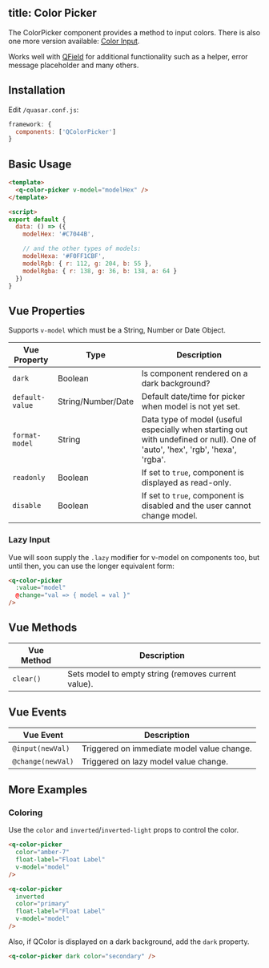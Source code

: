 title: Color Picker
---
The ColorPicker component provides a method to input colors. There is also one more version available: [Color Input](/components/color-input.html).
<input type="hidden" data-fullpage-demo="forms/color/color-picker">

Works well with [QField](/components/field.html) for additional functionality such as a helper, error message placeholder and many others.

## Installation
Edit `/quasar.conf.js`:
```js
framework: {
  components: ['QColorPicker']
}
```

## Basic Usage

``` html
<template>
  <q-color-picker v-model="modelHex" />
</template>

<script>
export default {
  data: () => ({
    modelHex: '#C7044B',

    // and the other types of models:
    modelHexa: '#F0FF1CBF',
    modelRgb: { r: 112, g: 204, b: 55 },
    modelRgba: { r: 138, g: 36, b: 138, a: 64 }
  })
}
```

## Vue Properties
Supports `v-model` which must be a String, Number or Date Object.

| Vue Property | Type | Description |
| --- | --- | --- |
| `dark` | Boolean | Is component rendered on a dark background? |
| `default-value` | String/Number/Date | Default date/time for picker when model is not yet set. |
| `format-model` | String | Data type of model (useful especially when starting out with undefined or null). One of 'auto', 'hex', 'rgb', 'hexa', 'rgba'. |
| `readonly` | Boolean | If set to `true`, component is displayed as read-only. |
| `disable` | Boolean | If set to `true`, component is disabled and the user cannot change model. |

### Lazy Input
Vue will soon supply the `.lazy` modifier for v-model on components too, but until then, you can use the longer equivalent form:
```html
<q-color-picker
  :value="model"
  @change="val => { model = val }"
/>
```

## Vue Methods
| Vue Method | Description |
| --- | --- |
| `clear()` | Sets model to empty string (removes current value). |

## Vue Events
| Vue Event | Description |
| --- | --- |
| `@input(newVal)` | Triggered on immediate model value change. |
| `@change(newVal)` | Triggered on lazy model value change. |

## More Examples

### Coloring
Use the `color` and `inverted`/`inverted-light` props to control the color.
```html
<q-color-picker
  color="amber-7"
  float-label="Float Label"
  v-model="model"
/>

<q-color-picker
  inverted
  color="primary"
  float-label="Float Label"
  v-model="model"
/>
```
Also, if QColor is displayed on a dark background, add the `dark` property.
```html
<q-color-picker dark color="secondary" />
```


